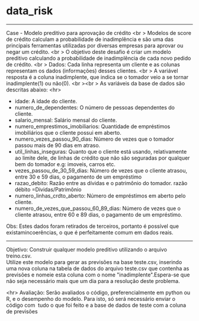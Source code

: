 # data_risk
________________________________________________________________________________________________________________________
Case - Modelo preditivo para aprovação de crédito 
<br \>
Modelos de score de crédito calculam a probabilidade de inadimplência e são uma das principais ferramentas utilizadas por diversas empresas para aprovar ou negar um crédito. <br \>
O objetivo deste desafio é criar um modelo preditivo calculando a probabilidade de inadimplência de cada novo pedido de crédito. <br \>
Dados: Cada linha representa um cliente e as colunas representam os dados (informações) desses clientes. <br \>
A variável resposta é a coluna inadimplente, que indica se o tomador veio a se tornar inadimplente(1) ou não(0).
<br \><br \>
As variáveis da base de dados são descritas abaixo:
<hr\>
<ul>
<li>idade: A idade do cliente.</li>
<li>numero_de_dependentes: O número de pessoas dependentes do cliente.</li>
<li>salario_mensal: Salário mensal do cliente.</li>
<li>numero_emprestimos_imobiliarios: Quantidade de empréstimos imobiliários que o cliente possui em aberto.</li>
<li>numero_vezes_passou_90_dias: Número de vezes que o tomador passou mais de 90 dias em atraso.</li>
<li>util_linhas_inseguras: Quanto que o cliente está usando, relativamente ao limite dele, de linhas de crédito que não são seguradas por qualquer bem do tomador e.g: imoveis, carros etc.</li>
<li>vezes_passou_de_30_59_dias: Número de vezes que o cliente atrasou, entre 30 e 59 dias, o pagamento de um empréstimo</li>
<li>razao_debito: Razão entre as dívidas e o patrimônio do tomador. razão débito =Dividas/Patrimônio</li>
<li>numero_linhas_crdto_aberto: Número de empréstimos em aberto pelo cliente.</li>
<li>numero_de_vezes_que_passou_60_89_dias: Número de vezes que o cliente atrasou, entre 60 e 89 dias, o pagamento de um empréstimo. </li>
</ul>
<hr\>
Obs: Estes dados foram retirados de terceiros, portanto é possível que existamincoerências, o que é perfeitamente comum em dados reais.
<hr>
Objetivo: Construir qualquer modelo preditivo utilizando o arquivo treino.csv. <br \>
Utilize este modelo para gerar as previsões na base teste.csv, inserindo uma nova coluna na tabela de dados do arquivo teste.csv que contenha as previsões e nomeie esta coluna com o nome "inadimplente".Espera-se que não seja necessário mais que um dia para a resolução deste problema. <br \>

<hr\>
Avaliação: Serão avaliados o código, preferencialmente em python ou R, e o desempenho do modelo. Para isto, só será necessário enviar o código com ​ tudo​ o que foi feito e a base de dados de teste ​ com a coluna de previsões
